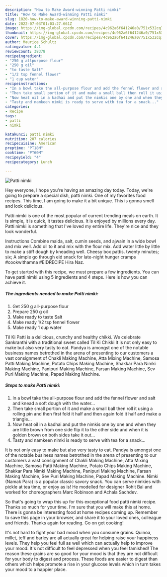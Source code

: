 ```yaml
---
description: "How to Make Award-winning Patti nimki"
title: "How to Make Award-winning Patti nimki"
slug: 1820-how-to-make-award-winning-patti-nimki
date: 2022-07-03T01:03:27.661Z
image: https://img-global.cpcdn.com/recipes/4c962a6f641246a0/751x532cq70/patti-nimki-recipe-main-photo.jpg
thumbnail: https://img-global.cpcdn.com/recipes/4c962a6f641246a0/751x532cq70/patti-nimki-recipe-main-photo.jpg
cover: https://img-global.cpcdn.com/recipes/4c962a6f641246a0/751x532cq70/patti-nimki-recipe-main-photo.jpg
author: Maurice Schultz
ratingvalue: 4.1
reviewcount: 38378
recipeingredient:
- "250 g allpurpose flour"
- "250 g oil"
- "to taste Salt"
- "1/2 tsp fennel flower"
- "1 cup water"
recipeinstructions:
- "In a bowl take the all-purpose flour and add the fennel flower and salt and knead a soft dough with the water..."
- "Then take small portion of it and make a small ball then roll it using a rolling pin and then first fold it half and then again fold it half and make a triangle..."
- "Now heat oil in a kadhai and put the nimkis one by one and when they are little brown from one side flip it to the other side and when it is golden brown on both sides take it out..."
- "Tasty and namkeen nimki is ready to serve with tea for a snack..."
categories:
- Recipe
tags:
- patti
- nimki

katakunci: patti nimki 
nutrition: 207 calories
recipecuisine: American
preptime: "PT18M"
cooktime: "PT60M"
recipeyield: "4"
recipecategory: Lunch

---
```



![Patti nimki](https://img-global.cpcdn.com/recipes/4c962a6f641246a0/751x532cq70/patti-nimki-recipe-main-photo.jpg)

Hey everyone, I hope you're having an amazing day today. Today, we're going to prepare a special dish, patti nimki. One of my favorites food recipes. This time, I am going to make it a bit unique. This is gonna smell and look delicious.

Patti nimki is one of the most popular of current trending meals on earth. It is simple, it is quick, it tastes delicious. It is enjoyed by millions every day. Patti nimki is something that I've loved my entire life. They're nice and they look wonderful.

Instructions Combine maida, salt, cumin seeds, and ajwain in a wide bowl and mix well. Add oil to it and mix with the flour mix. Add water little by little to make a stiff dough by kneading well. Cheesy box pattis. twenty minutes; six; A simple go through eid snack for late-night hunger cramps #cookwithamna #EIDRECIPE Hira Naz.


To get started with this recipe, we must prepare a few ingredients. You can have patti nimki using 5 ingredients and 4 steps. Here is how you can achieve it.

<!--inarticleads1-->

##### The ingredients needed to make Patti nimki:

1. Get 250 g all-purpose flour
1. Prepare 250 g oil
1. Make ready to taste Salt
1. Make ready 1/2 tsp fennel flower
1. Make ready 1 cup water


Til Ki Patti is a delicious, crunchy and healthy chikki. We celebrate Sankranthi with a traditional sweet called Til Ki Chikki It is not only easy to make but also very tasty to eat. Pandya is amongst one of the notable business names betrothed in the arena of presenting to our customers a vast consignment of Chakli Making Machine, Atta Mixing Machine, Samosa Patti Making Machine, Potato Chips Making Machine, Shakkar Para Nimki Making Machine, Panipuri Making Machine, Farsan Making Machine, Sev Puri Making Machine, Papad Making Machine. 

<!--inarticleads2-->

##### Steps to make Patti nimki:

1. In a bowl take the all-purpose flour and add the fennel flower and salt and knead a soft dough with the water...
1. Then take small portion of it and make a small ball then roll it using a rolling pin and then first fold it half and then again fold it half and make a triangle...
1. Now heat oil in a kadhai and put the nimkis one by one and when they are little brown from one side flip it to the other side and when it is golden brown on both sides take it out...
1. Tasty and namkeen nimki is ready to serve with tea for a snack...


It is not only easy to make but also very tasty to eat. Pandya is amongst one of the notable business names betrothed in the arena of presenting to our customers a vast consignment of Chakli Making Machine, Atta Mixing Machine, Samosa Patti Making Machine, Potato Chips Making Machine, Shakkar Para Nimki Making Machine, Panipuri Making Machine, Farsan Making Machine, Sev Puri Making Machine, Papad Making Machine. Nimki (Namak Para) is a popular classic savory snack. You can serve nimkies with pickle at tea time, or enjoy as is! He modelled for designer Rohit Bal and worked for choreographers Marc Robinson and Achala Sachdev. 

So that's going to wrap this up for this exceptional food patti nimki recipe. Thanks so much for your time. I'm sure that you will make this at home. There is gonna be interesting food at home recipes coming up. Remember to save this page in your browser, and share it to your loved ones, colleague and friends. Thanks again for reading. Go on get cooking!

It's not hard to fight your bad mood when you consume grains. Quinoa, millet, teff and barley are all actually great for helping raise your happiness levels. They help you feel full as well which can actually help to improve your mood. It's not difficult to feel depressed when you feel famished! The reason these grains are so good for your mood is that they are not difficult for your body to digest and process. These foods are easier to digest than others which helps promote a rise in your glucose levels which in turn takes your mood to a happier place.
